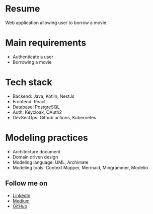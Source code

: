 # Resume
Web application allowing user to borrow a movie.

# Main requirements
- Authenticate a user 
- Borrowing a movie

# Tech stack
- Backend: Java, Kotlin, NestJs
- Frontend: React
- Database: PostgreSQL
- Auth: Keycloak, OAuth2
- DevSecOps: Github actions, Kubernetes

# Modeling practices
- Architecture document
- Domain driven design
- Modeling language: UML, Archimate
- Modeling tools: Context Mapper, Mermaid, Mingrammer, Modelio

## Follow me on 
- [LinkedIn](https://www.linkedin.com/in/alex-sieyadjeu)
- [Medium](https://stackalbrains.com/)
- [GitHub](https://github.com/alexlionnel)
